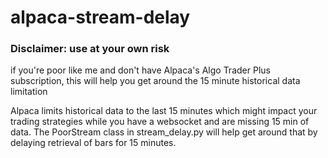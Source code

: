 # alpaca-stream-delay
### Disclaimer: use at your own risk
if you're poor like me and don't have Alpaca's Algo Trader Plus subscription, this will help you get around the 15 minute historical data limitation

Alpaca limits historical data to the last 15 minutes which might impact your trading strategies while you have a websocket and are missing 15 min of data. The PoorStream class in stream_delay.py will help get around that by delaying retrieval of bars for 15 minutes.
